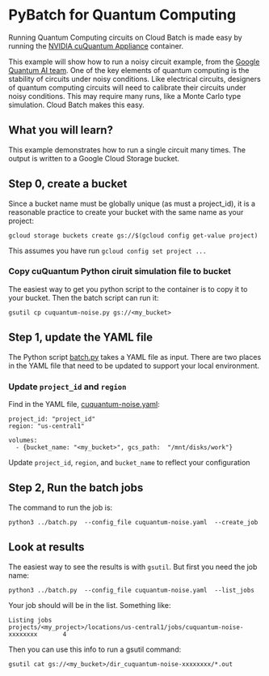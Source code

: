 # PyBatch for Quantum Computing 
Running Quantum Computing circuits on Cloud Batch is made easy by running the [NVIDIA cuQuantum Appliance](https://catalog.ngc.nvidia.com/orgs/nvidia/containers/cuquantum-appliance) container.

This example will show how to run a noisy circuit example, from the [Google Quantum AI team](https://quantumai.google/cirq/noise/representing_noise). One of the key elements of quantum computing is the stability of circuits under noisy conditions. Like electrical circuits, designers of quantum computing circuits will need to calibrate their circuits under noisy conditions. This may require many runs, like a Monte Carlo type simulation. Cloud Batch makes this easy.

## What you will learn?
This example demonstrates how to run a single circuit many times. The output is written to a Google Cloud Storage bucket.

## Step 0, create a bucket
Since a bucket name must be globally unique (as must a project_id), it is a reasonable practice to create your bucket with the same name as your project:
```
gcloud storage buckets create gs://$(gcloud config get-value project)
```
This assumes you have run `gcloud config set project ...`
### Copy cuQuantum Python ciruit simulation file to bucket
The easiest way to get you python script to the container is to copy it to your bucket. Then the batch script can run it:
```
gsutil cp cuquantum-noise.py gs://<my_bucket>
```

## Step 1, update the YAML file
The Python script [batch.py](../batch.py) takes a YAML file as input. There are two places in the YAML file that need to be updated to support your local environment.

### Update `project_id` and `region`
Find in the YAML file, [cuquantum-noise.yaml](cuquantum-noise.yaml):
```
project_id: "project_id"
region: "us-central1"

volumes:
  - {bucket_name: "<my_bucket>", gcs_path:  "/mnt/disks/work"}
```
Update `project_id`, `region`, and `bucket_name` to reflect your configuration

## Step 2, Run the batch jobs
The command to run the job is:
```
python3 ../batch.py  --config_file cuquantum-noise.yaml  --create_job 
```

## Look at results
The easiest way to see the results is with `gsutil`.  But first you need the job name:
```
python3 ../batch.py  --config_file cuquantum-noise.yaml  --list_jobs 
```
Your job should will be in the list. Something like:
```
Listing jobs
projects/<my_project>/locations/us-central1/jobs/cuquantum-noise-xxxxxxxx       4
```
Then you can use this info to run a gsutil command:
```
gsutil cat gs://<my_bucket>/dir_cuquantum-noise-xxxxxxxx/*.out
```